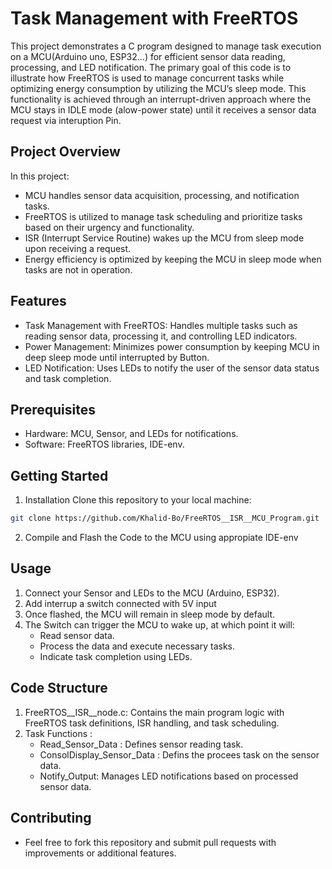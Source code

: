 # Task Management with FreeRTOS
This project demonstrates a C program designed to manage task execution on a MCU(Arduino uno, ESP32...) for efficient sensor data reading, processing, and LED notification. The primary goal of this code is to illustrate how FreeRTOS is used to manage concurrent tasks while optimizing energy consumption by utilizing the MCU’s sleep mode. This functionality is achieved through an interrupt-driven approach where the MCU stays in IDLE mode (alow-power state) until it receives a sensor data request via interuption Pin.

## Project Overview
In this project:
- MCU handles sensor data acquisition, processing, and notification tasks.
- FreeRTOS is utilized to manage task scheduling and prioritize tasks based on their urgency and functionality.
- ISR (Interrupt Service Routine) wakes up the MCU from sleep mode upon receiving a request.
- Energy efficiency is optimized by keeping the MCU in sleep mode when tasks are not in operation.

## Features
- Task Management with FreeRTOS: Handles multiple tasks such as reading sensor data, processing it, and controlling LED indicators.
- Power Management: Minimizes power consumption by keeping MCU in deep sleep mode until interrupted by Button.
- LED Notification: Uses LEDs to notify the user of the sensor data status and task completion.

## Prerequisites
- Hardware: MCU, Sensor, and LEDs for notifications.
- Software: FreeRTOS libraries, IDE-env.
  
## Getting Started
1. Installation
Clone this repository to your local machine:
```bash
git clone https://github.com/Khalid-Bo/FreeRTOS__ISR__MCU_Program.git
```
2. Compile and Flash the Code to the MCU using appropiate IDE-env

## Usage
1. Connect your Sensor and LEDs to the MCU (Arduino, ESP32).
2. Add interrup a switch connected with 5V input    
3. Once flashed, the MCU will remain in sleep mode by default.
4. The Switch can trigger the MCU to wake up, at which point it will:
   * Read sensor data.
   * Process the data and execute necessary tasks.
   * Indicate task completion using LEDs.

## Code Structure
1. FreeRTOS__ISR__node.c: Contains the main program logic with FreeRTOS task definitions, ISR handling, and task scheduling.
2. Task Functions :
    * Read_Sensor_Data : Defines sensor reading task.
    * ConsolDisplay_Sensor_Data : Defins the procees task on the sensor data.
    * Notify_Output: Manages LED notifications based on processed sensor data.

## Contributing
- Feel free to fork this repository and submit pull requests with improvements or additional features.
